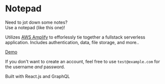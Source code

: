 # Notepad

Need to jot down some notes?<br>
Use a notepad (like this one)!

Utilizes [AWS Amplify](https://aws.amazon.com/amplify) to efforlessly tie together a fullstack serverless application. Includes authentication, data, file storage, and more..

[Demo](https://rct-amplify-notepad.s3.amazonaws.com/index.html)

If you don't want to create an account, feel free to use `test@example.com` for the username *and* password.

Built with React.js and GraphQL
